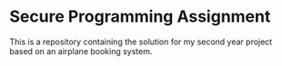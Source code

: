 # Secure Programming Assignment
This is a repository containing the solution for my second year project based on an airplane booking system.
